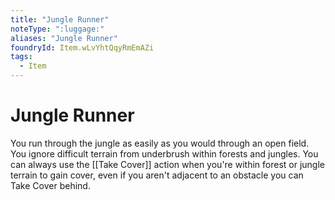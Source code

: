 ```yaml
---
title: "Jungle Runner"
noteType: ":luggage:"
aliases: "Jungle Runner"
foundryId: Item.wLvYhtQqyRmEmAZi
tags:
  - Item
---
```


# Jungle Runner

You run through the jungle as easily as you would through an open field. You ignore difficult terrain from underbrush within forests and jungles. You can always use the [[Take Cover]] action when you're within forest or jungle terrain to gain cover, even if you aren't adjacent to an obstacle you can Take Cover behind.
